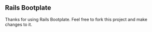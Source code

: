 ## Rails Bootplate

Thanks for using Rails Bootplate. Feel free to fork this project and make changes to it.